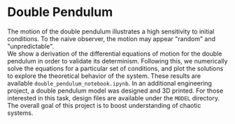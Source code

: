 # Double Pendulum 
The motion of the double pendulum illustrates a high sensitivity to initial conditions. To the naive observer, the motion may appear "random" and "unpredictable".  
We show a derivation of the differential equations of motion for the double pendulum in order to validate its determinism. Following this, we numerically solve the equations for a particular set of conditions, and plot the solutions to explore the theoretical behavior of the system. These results are available ```double_pendulum_notebook.ipynb```.
In an additional engineering project, a double pendulum model was designed and 3D printed. For those interested in this task, design files are available under the ```MODEL``` directory.  
The overall goal of this project is to boost understanding of chaotic systems. 

